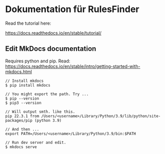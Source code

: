 # Dokumentation für RulesFinder

Read the tutorial here:

https://docs.readthedocs.io/en/stable/tutorial/


## Edit MkDocs documentation

Requires python and pip.
Read: https://docs.readthedocs.io/en/stable/intro/getting-started-with-mkdocs.html

```
// Install mkdocs
$ pip install mkdocs

// You might export the path. Try ...
$ pip --version
$ pip3 --version

// Will output smth. like this.
pip 22.3.1 from /Users/<username>/Library/Python/3.9/lib/python/site-packages/pip (python 3.9)

// And then ...
export PATH=/Users/<username>/Library/Python/3.9/bin:$PATH

// Run dev server and edit.
$ mkdocs serve
```